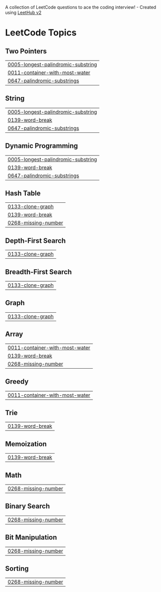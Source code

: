 A collection of LeetCode questions to ace the coding interview! - Created using [LeetHub v2](https://github.com/arunbhardwaj/LeetHub-2.0)
<!---LeetCode Topics Start-->
# LeetCode Topics
## Two Pointers
|  |
| ------- |
| [0005-longest-palindromic-substring](https://github.com/cabbagecongee/LeetCode/tree/master/0005-longest-palindromic-substring) |
| [0011-container-with-most-water](https://github.com/cabbagecongee/LeetCode/tree/master/0011-container-with-most-water) |
| [0647-palindromic-substrings](https://github.com/cabbagecongee/LeetCode/tree/master/0647-palindromic-substrings) |
## String
|  |
| ------- |
| [0005-longest-palindromic-substring](https://github.com/cabbagecongee/LeetCode/tree/master/0005-longest-palindromic-substring) |
| [0139-word-break](https://github.com/cabbagecongee/LeetCode/tree/master/0139-word-break) |
| [0647-palindromic-substrings](https://github.com/cabbagecongee/LeetCode/tree/master/0647-palindromic-substrings) |
## Dynamic Programming
|  |
| ------- |
| [0005-longest-palindromic-substring](https://github.com/cabbagecongee/LeetCode/tree/master/0005-longest-palindromic-substring) |
| [0139-word-break](https://github.com/cabbagecongee/LeetCode/tree/master/0139-word-break) |
| [0647-palindromic-substrings](https://github.com/cabbagecongee/LeetCode/tree/master/0647-palindromic-substrings) |
## Hash Table
|  |
| ------- |
| [0133-clone-graph](https://github.com/cabbagecongee/LeetCode/tree/master/0133-clone-graph) |
| [0139-word-break](https://github.com/cabbagecongee/LeetCode/tree/master/0139-word-break) |
| [0268-missing-number](https://github.com/cabbagecongee/LeetCode/tree/master/0268-missing-number) |
## Depth-First Search
|  |
| ------- |
| [0133-clone-graph](https://github.com/cabbagecongee/LeetCode/tree/master/0133-clone-graph) |
## Breadth-First Search
|  |
| ------- |
| [0133-clone-graph](https://github.com/cabbagecongee/LeetCode/tree/master/0133-clone-graph) |
## Graph
|  |
| ------- |
| [0133-clone-graph](https://github.com/cabbagecongee/LeetCode/tree/master/0133-clone-graph) |
## Array
|  |
| ------- |
| [0011-container-with-most-water](https://github.com/cabbagecongee/LeetCode/tree/master/0011-container-with-most-water) |
| [0139-word-break](https://github.com/cabbagecongee/LeetCode/tree/master/0139-word-break) |
| [0268-missing-number](https://github.com/cabbagecongee/LeetCode/tree/master/0268-missing-number) |
## Greedy
|  |
| ------- |
| [0011-container-with-most-water](https://github.com/cabbagecongee/LeetCode/tree/master/0011-container-with-most-water) |
## Trie
|  |
| ------- |
| [0139-word-break](https://github.com/cabbagecongee/LeetCode/tree/master/0139-word-break) |
## Memoization
|  |
| ------- |
| [0139-word-break](https://github.com/cabbagecongee/LeetCode/tree/master/0139-word-break) |
## Math
|  |
| ------- |
| [0268-missing-number](https://github.com/cabbagecongee/LeetCode/tree/master/0268-missing-number) |
## Binary Search
|  |
| ------- |
| [0268-missing-number](https://github.com/cabbagecongee/LeetCode/tree/master/0268-missing-number) |
## Bit Manipulation
|  |
| ------- |
| [0268-missing-number](https://github.com/cabbagecongee/LeetCode/tree/master/0268-missing-number) |
## Sorting
|  |
| ------- |
| [0268-missing-number](https://github.com/cabbagecongee/LeetCode/tree/master/0268-missing-number) |
<!---LeetCode Topics End-->